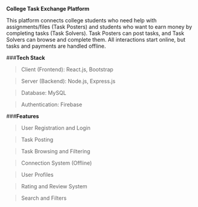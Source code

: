 ____College Task Exchange Platform____


This platform connects college students who need help with assignments/files (Task Posters) and students who want to earn money by completing tasks (Task Solvers). Task Posters can post tasks, and Task Solvers can browse and complete them. All interactions start online, but tasks and payments are handled offline.

###**Tech Stack**

> Client (Frontend): React.js, Bootstrap

> Server (Backend): Node.js, Express.js

> Database: MySQL

> Authentication: Firebase

###**Features**

> User Registration and Login

> Task Posting

> Task Browsing and Filtering

> Connection System (Offline)

> User Profiles

> Rating and Review System

> Search and Filters
